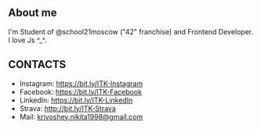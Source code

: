 ## About me
I'm Student of @school21moscow ("42" franchise) and Frontend Developer. I love Js ^_^.
## CONTACTS
- Instagram:    https://bit.ly/ITK-Instagram
- Facebook:     https://bit.ly/ITK-Facebook
- LinkedIn:        https://bit.ly/ITK-LinkedIn
- Strava:           http://bit.ly/ITK-Strava
- Mail:               krivoshey.nikita1998@gmail.com
